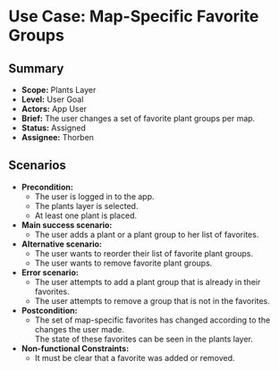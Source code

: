 # Use Case: Map-Specific Favorite Groups

## Summary

- **Scope:** Plants Layer
- **Level:** User Goal
- **Actors:** App User
- **Brief:** The user changes a set of favorite plant groups per map.
- **Status:** Assigned
- **Assignee:** Thorben

## Scenarios

- **Precondition:**
  - The user is logged in to the app.
  - The plants layer is selected.
  - At least one plant is placed.
- **Main success scenario:**
  - The user adds a plant or a plant group to her list of favorites.
- **Alternative scenario:**
  - The user wants to reorder their list of favorite plant groups.
  - The user wants to remove favorite plant groups.
- **Error scenario:**
  - The user attempts to add a plant group that is already in their favorites.
  - The user attempts to remove a group that is not in the favorites.
- **Postcondition:**
  - The set of map-specific favorites has changed according to the changes the user made.  
    The state of these favorites can be seen in the plants layer.
- **Non-functional Constraints:**
  - It must be clear that a favorite was added or removed.
